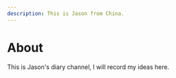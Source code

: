 ```yaml
---
description: This is Jason from China.
---
```


# About

This is Jason's diary channel, I will record my ideas here.

